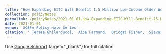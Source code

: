 ```yaml
---
title: "How Expanding EITC Will Benefit 1.5 Million Low-Income Older Workers"
collection: policyNotes
permalink: /policyNotes/2021-01-01-How-Expanding-EITC-Will-Benefit-15-Million-Low-Income-Older-Workers
date: 2021-01-01
venue: 'SCEPA Policy Note Series'
citation: ' Teresa Ghilarducci,  Aida Farmand,  Bridget Fisher,  Siavash Radpour, &quot;How Expanding EITC Will Benefit 1.5 Million Low-Income Older Workers.&quot; SCEPA Policy Note Series, 2021.'
---
```

Use [Google Scholar](https://scholar.google.com/scholar?q=How+Expanding+EITC+Will+Benefit+1.5+Million+Low+Income+Older+Workers){:target="_blank"} for full citation